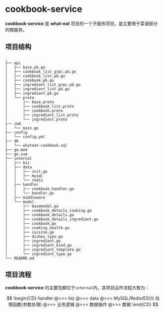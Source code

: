 # cookbook-service

**cookbook-service** 是 **what-eat** 项目的一个子服务项目，是主要用于菜谱部分的微服务。

## 项目结构

```shell
.
├── api
│   ├── base.pb.go
│   ├── cookbook_list_grpc.pb.go
│   ├── cookbook_list.pb.go
│   ├── cookbook.pb.go
│   ├── ingredient_list_grpc.pb.go
│   ├── ingredient_list.pb.go
│   ├── ingredient.pb.go
│   └── proto
│       ├── base.proto
│       ├── cookbook_list.proto
│       ├── cookbook.proto
│       ├── ingredient_list.proto
│       └── ingredient.proto
├── cmd
│   └── main.go
├── config
│   └── config.yml
├── db
│   └── whateat-cookbook.sql
├── go.mod
├── go.sum
├── internal
│   ├── biz
│   ├── data
│   │   ├── init.go
│   │   ├── mysql
│   │   └── redis
│   ├── handler
│   │   ├── cookbook_handler.go
│   │   └── handler.go
│   ├── middleware
│   └── model
│       ├── basemodel.go
│       ├── cookbook_details_cooking.go
│       ├── cookbook_details.go
│       ├── cookbook_details_ingredient.go
│       ├── cookbook.go
│       ├── cooking_health.go
│       ├── cuisine.go
│       ├── dishes_type.go
│       ├── ingredient.go
│       ├── ingredient_kind.go
│       ├── ingredient_template.go
│       └── ingredient_type.go
└── README.md
```

## 项目流程

**cookbook-service** 的主要包都位于`internal`内，其项目运作流程大致为：

$$
\begin{CD}
handler @>>> biz @>>> data @>>> MySQL/Redis/ES\\\\
处理函数(参数处理) @>>> 业务逻辑 @>>> 数据操作 @>>> 数据
\end{CD}
$$